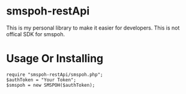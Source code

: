# smspoh-restApi
This is my personal library to make it easier for developers. This is not offical SDK for smspoh. 

# Usage Or Installing
```
require "smspoh-restApi/smspoh.php";
$authToken = "Your Token";
$smspoh = new SMSPOH($authToken);
```
